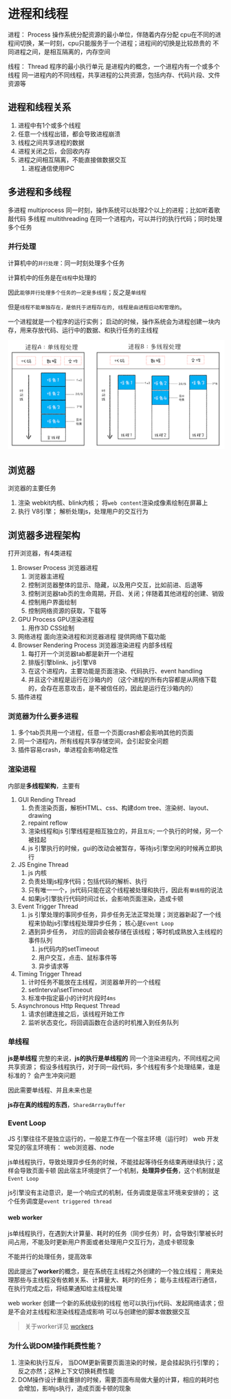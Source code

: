 # 进程和线程
进程： Process
   操作系统分配资源的最小单位，伴随着内存分配
   cpu在不同的进程间切换，某一时刻，cpu只能服务于一个进程；进程间的切换是比较昂贵的
   不同进程之间，是相互隔离的，内存空间

线程： Thread
   程序的最小执行单元
   是进程内的概念，一个进程内有一个或多个线程
   同一进程内的不同线程，共享进程的公共资源，包括内存、代码片段、文件资源等

## 进程和线程关系
1. 进程中有1个或多个线程
2. 任意一个线程出错，都会导致进程崩溃
3. 线程之间共享进程的数据
4. 进程关闭之后，会回收内存
5. 进程之间相互隔离，不能直接做数据交互
   1. 进程通信使用IPC
## 多进程和多线程
多进程 multiprocess
   同一时刻，操作系统可以处理2个以上的进程；比如听着歌敲代码
多线程 multithreading
   在同一个进程内，可以并行的执行代码；同时处理多个任务

### 并行处理
计算机中的`并行处理`：同一时刻处理多个任务

计算机中的任务是在`线程`中处理的

因此`能够并行处理多个任务的一定是多线程`；反之是`单线程`

但是`线程不能单独存在，是依托于进程存在的, 线程是由进程启动和管理的`。

一个进程就是一个程序的运行实例；
启动的时候，操作系统会为进程创建一块内存，用来存放代码、运行中的数据、和执行任务的主线程

![进程和线程关系](../imgs/thread.png)


## 浏览器
浏览器的主要任务
1. 渲染  webkit内核、blink内核； 将`web content`渲染成像素绘制在屏幕上
2. 执行  V8引擎； 解析处理js，处理用户的交互行为
## 浏览器多进程架构
打开浏览器，有4类进程
1. Browser Process 浏览器进程
   1. 浏览器主进程
   2. 控制浏览器整体的显示、隐藏，以及用户交互，比如前进、后退等
   3. 控制浏览器tab页的生命周期，开启、关闭；伴随着其他进程的创建、销毁
   4. 控制用户界面绘制
   5. 控制网络资源的获取，下载等
2. GPU Process GPU渲染进程
   1. 用作3D CSS绘制
3. 网络进程 面向渲染进程和浏览器进程 提供网络下载功能
4. Browser Rendering Process 浏览器渲染进程 内部多线程
   1. 每打开一个浏览器tab都是新开一个进程
   2. 排版引擎blink、js引擎V8
   3. 在这个进程内，主要功能是页面渲染、代码执行、event handling
   4. 并且这个进程是运行在沙箱内的 （这个进程的所有内容都是从网络下载的，会存在恶意攻击，是不被信任的，因此是运行在沙箱内的）
5. 插件进程

### 浏览器为什么要多进程
1. 多个tab页共用一个进程，任意一个页面crash都会影响其他的页面
2. 同一个进程内，所有线程共享存储空间，会引起安全问题
3. 插件容易crash，单进程会影响稳定性

### 渲染进程
内部是**多线程架构**，主要有
1. GUI Rending Thread
   1. 负责渲染页面，解析HTML、css、构建dom tree、渲染树、layout、drawing
   2. repaint reflow
   3. 渲染线程和js 引擎线程是相互独立的，并且`互斥`; 一个执行的时候，另一个被挂起
   4. js 引擎执行的时候，gui的改动会被暂存，等待js引擎空闲的时候再立即执行
2. JS Engine Thread
   1. js 内核
   2. 负责处理js程序代码；包括代码的解析、执行
   3. 只有唯一一个，js代码只能在这个线程被处理和执行，因此有`单线程`的说法
   4.  如果js引擎执行代码时间过长，会影响页面渲染，造成卡顿
3. Event Trigger Thread
   1. js 引擎处理的事同步任务，异步任务无法正常处理；浏览器新起了一个线程来协助js引擎线程处理异步任务； 核心是`Event Loop`
   2. 遇到异步任务， 对应的回调会被存储在该线程；等时机成熟放入主线程的事件队列
      1. js代码内的setTimeout
      2. 用户交互，点击、鼠标事件等
      3. 异步请求等
4. Timing Trigger Thread
   1. 计时任务不能放在主线程，浏览器单开的一个线程
   2. setInterval\setTimeout
   3. 标准中指定最小的计时片段时`4ms`
5. Asynchronous Http Request Thread
   1. 请求创建连接之后，该线程开始工作
   2. 监听状态变化，将回调函数在合适的时机推入到任务队列

### 单线程
**js是单线程**
完整的来说，**js的执行是单线程的**
同一个渲染进程内，不同线程之间共享资源；
假设多线程执行，对于同一段代码，多个线程有多个处理结果，谁是标准的？
会产生冲突问题

因此需要单线程、并且未来也是

**js存在真的线程的东西**，`SharedArrayBuffer`

### Event Loop
JS 引擎往往不是独立运行的，一般是工作在一个宿主环境（运行时）
web 开发常见的宿主环境有： web浏览器、node

js单线程执行，导致处理异步任务的时候，不能挂起等待任务结束再继续执行；这样会导致页面卡顿
因此宿主环境提供了一个机制，**处理异步任务**，这个机制就是`Event Loop`

js引擎没有主动意识，是一个响应式的机制，任务调度是宿主环境来安排的； 这个任务调度是`event triggered thread`


#### web worker
js单线程执行，在遇到大计算量、耗时的任务（同步任务）时，会导致引擎被长时间占用，不能及时更新用户界面或者处理用户交互行为，造成卡顿现象

不能并行的处理任务，提高效率

因此提出了**worker**的概念，是在系统在主线程之外创建的一个独立线程；
用来处理那些与主线程没有依赖关系、计算量大、耗时的任务；
能与主线程进行通信，在执行完成之后，将结果通知给主线程处理

web worker 创建一个新的系统级别的线程
他可以执行js代码、发起网络请求；但是不会对主线程和渲染线程造成影响
可以与创建他的脚本做数据交互

> 关于worker详见 [workers](./workers.md)


### 为什么说DOM操作耗费性能？
1. 渲染和执行互斥， 当DOM更新需要页面渲染的时候，是会挂起执行引擎的；反之亦然；这种上下文切换耗费性能
2. DOM操作设计重绘重排的时候，需要页面布局做大量的计算，相应的耗时也会增加，影响js执行，造成页面卡顿的现象




